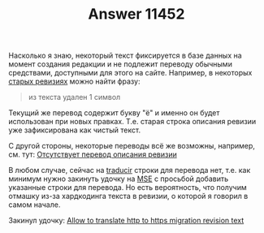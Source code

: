 ﻿---
title: "Answer 11452"
se.owner.user_id: 176217
se.owner.display_name: "αλεχολυτ"
se.owner.link: "https://ru.meta.stackoverflow.com/users/176217/%ce%b1%ce%bb%ce%b5%cf%87%ce%bf%ce%bb%cf%85%cf%84"
se.answer_id: 11452
se.question_id: 11450
se.post_type: answer
se.is_accepted: False
---
<p>Насколько я знаю, некоторый текст фиксируется в базе данных на момент создания редакции и не подлежит переводу обычными средствами, доступными для этого на сайте. Например, в некоторых <a href="https://ru.stackoverflow.com/revisions/534858/2">старых ревизиях</a> можно найти фразу:</p>
<blockquote>
<p>из текста удален 1 символ</p>
</blockquote>
<p>Текущий же перевод содержит букву &quot;ё&quot; и именно он будет использован при новых правках. Т.е. старая строка описания ревизии уже зафиксирована как чистый текст.</p>
<p>С другой стороны, некоторые переводы всё же возможны, например, см. тут: <a href="https://ru.meta.stackoverflow.com/q/3193/176217">Отсутствует перевод описания ревизии</a></p>
<p>В любом случае, сейчас на <a href="https://ru.traducir.win/" rel="nofollow noreferrer">traducir</a> строки для перевода нет, т.е. как минимум нужно закинуть удочку на <a href="https://meta.stackexchange.com">MSE</a> с просьбой добавить указанные строки для перевода. Но есть вероятность, что получим отмашку из-за хардкодинга текста в ревизии, о которой я говорил в самом начале.</p>
<p>Закинул удочку: <a href="https://meta.stackexchange.com/q/362538/339911">Allow to translate http to https migration revision text</a></p>
